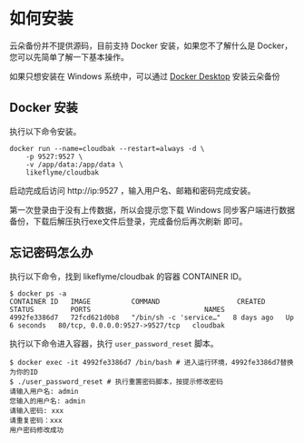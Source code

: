 # 如何安装

云朵备份并不提供源码，目前支持 Docker 安装，如果您不了解什么是 Docker，您可以先简单了解一下基本操作。

如果只想安装在 Windows 系统中，可以通过 [Docker Desktop](https://www.docker.com/products/docker-desktop/) 安装云朵备份

## Docker 安装

执行以下命令安装。

```shell
docker run --name=cloudbak --restart=always -d \
    -p 9527:9527 \
    -v /app/data:/app/data \
    likeflyme/cloudbak
```

启动完成后访问 http://ip:9527 ，输入用户名、邮箱和密码完成安装。

第一次登录由于没有上传数据，所以会提示您下载 Windows 同步客户端进行数据备份，下载后解压执行exe文件后登录，完成备份后再次刷新
即可。

## 忘记密码怎么办

执行以下命令，找到 likeflyme/cloudbak 的容器 CONTAINER ID。

```shell
$ docker ps -a
CONTAINER ID   IMAGE          COMMAND                   CREATED      STATUS         PORTS                            NAMES
4992fe3386d7   72fcd621d0b8   "/bin/sh -c 'service…"   8 days ago   Up 6 seconds   80/tcp, 0.0.0.0:9527->9527/tcp   cloudbak
```
执行以下命令进入容器，执行 `user_password_reset` 脚本。

```shell
$ docker exec -it 4992fe3386d7 /bin/bash # 进入运行环境，4992fe3386d7替换为你的ID
$ ./user_password_reset # 执行重置密码脚本，按提示修改密码
请输入用户名: admin
您输入的用户名: admin
请输入密码: xxx
请重复密码：xxx
用户密码修改成功
```
